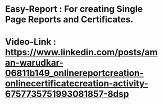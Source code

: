 # Easy-Report : For creating Single Page Reports and Certificates.
# Video-Link : https://www.linkedin.com/posts/aman-warudkar-06811b149_onlinereportcreation-onlinecertificatecreation-activity-6757735751993081857-8dsp
